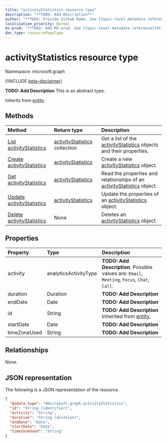 ```yaml
---
title: "activityStatistics resource type"
description: "**TODO: Add Description**"
author: "**TODO: Provide Github Name. See [topic-level metadata reference](https://msgo.azurewebsites.net/add/document/guidelines/metadata.html#topic-level-metadata)**"
localization_priority: Normal
ms.prod: "**TODO: Add MS prod. See [topic-level metadata reference](https://msgo.azurewebsites.net/add/document/guidelines/metadata.html#topic-level-metadata)**"
doc_type: resourcePageType
---
```


# activityStatistics resource type

Namespace: microsoft.graph

[!INCLUDE [beta-disclaimer](../../includes/beta-disclaimer.md)]

**TODO: Add Description**
This is an abstract type.


Inherits from [entity](../resources/entity.md).

## Methods
|Method|Return type|Description|
|:---|:---|:---|
|[List activityStatistics](../api/activitystatistics-list.md)|[activityStatistics](../resources/activitystatistics.md) collection|Get a list of the [activityStatistics](../resources/activitystatistics.md) objects and their properties.|
|[Create activityStatistics](../api/activitystatistics-post-activitystatistics.md)|[activityStatistics](../resources/activitystatistics.md)|Create a new [activityStatistics](../resources/activitystatistics.md) object.|
|[Get activityStatistics](../api/activitystatistics-get.md)|[activityStatistics](../resources/activitystatistics.md)|Read the properties and relationships of an [activityStatistics](../resources/activitystatistics.md) object.|
|[Update activityStatistics](../api/activitystatistics-update.md)|[activityStatistics](../resources/activitystatistics.md)|Update the properties of an [activityStatistics](../resources/activitystatistics.md) object.|
|[Delete activityStatistics](../api/activitystatistics-delete.md)|None|Deletes an [activityStatistics](../resources/activitystatistics.md) object.|

## Properties
|Property|Type|Description|
|:---|:---|:---|
|activity|analyticsActivityType|**TODO: Add Description**. Possible values are: `Email`, `Meeting`, `Focus`, `Chat`, `Call`.|
|duration|Duration|**TODO: Add Description**|
|endDate|Date|**TODO: Add Description**|
|id|String|**TODO: Add Description** Inherited from [entity](../resources/entity.md).|
|startDate|Date|**TODO: Add Description**|
|timeZoneUsed|String|**TODO: Add Description**|

## Relationships
None.

## JSON representation
The following is a JSON representation of the resource.
<!-- {
  "blockType": "resource",
  "keyProperty": "id",
  "@odata.type": "microsoft.graph.activityStatistics",
  "baseType": "microsoft.graph.entity",
  "openType": false
}
-->
``` json
{
  "@odata.type": "#microsoft.graph.activityStatistics",
  "id": "String (identifier)",
  "activity": "String",
  "duration": "String (duration)",
  "endDate": "Date",
  "startDate": "Date",
  "timeZoneUsed": "String"
}
```

